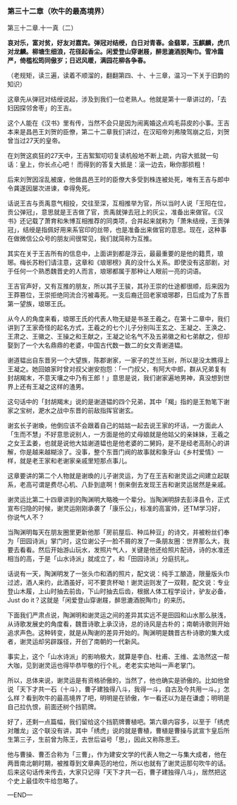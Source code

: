### 第三十二章（吹牛的最高境界）

第三十二章.十一真（二）

**哀对乐，富对贫，好友对嘉宾。弹冠对结绶，白日对青春。金翡翠，玉麒麟，虎爪对龙麟。柳塘生细浪，花径起香尘。闲爱登山穿谢屐，醉思漉酒脱陶巾。雪冷霜严，倚槛松筠同傲岁；日迟风暖，满园花柳各争春。**

（老规矩，读三遍，读着不顺溜的，翻翻第四、十、十三章，温习一下关于旧韵的知识）

这章先从弹冠对结绶说起，涉及到我们一位老熟人。他就是第十一章讲过的，「去妇因探邻舍枣」的王吉。

这个人能在《汉书》里有传，当然不会只是因为闹离婚这点鸡毛蒜皮的小事。王吉本来是昌邑王刘贺的臣僚，第二十二章我们讲过，在汉昭帝刘弗陵驾崩之后，刘贺曾当过27天的皇帝。

在刘贺这疯狂的27天中，王吉絮絮叨叨复读机般地不断上疏，内容大抵就一句话：皇上，你长点心吧！ 而得到的答复大抵是：滚一边去，瞅你那损粗！

后来刘贺因淫乱被废，他做昌邑王时的臣僚大多受到株连被处死，唯有王吉与郎中令龚遂因屡次进谏，幸得免死。

话说王吉与贡禹意气相投，交往至深，互相推举为官，所以当时人说「王阳在位，贡公弹冠」，意思就是王吉做了官，贡禹就弹去冠上的灰尘，准备出来做官。《汉书》还记载了萧育和朱博互相推荐的同类项，合并起来就称为「萧朱结绶，王贡弹冠」，结绶是指佩好用来系官印的丝带，也是准备出来做官的意思。现在，这种事在做微信公众号的朋友间很常见，我们就简称为互推。

其实在关于王吉所有的信息中，上面讲到都是浮云，最最重要的是他的籍贯，琅琊。梅长苏粉们请注意，这章和《琅琊榜》真的没什么关系。即使没有这部剧，对于任何一个熟悉魏晋史的人而言，琅琊都属于那种让人眼前一亮的词语。

王吉官声好，又有互推的朋友，所以其子王骏，其孙王崇的仕途都很顺，后来因为王莽篡位，王崇拒绝同流合污被毒死。一支后裔迁回老家琅琊郡，日后成为了东晋第一望族，琅琊王氏。

从今人的角度来看，琅琊王氏的代表人物无疑是书圣王羲之。在第十二章中，我们讲到了王家奇怪的起名方式，王羲之的七个儿子分别叫王玄之、王凝之、王涣之、王肃之、王徽之、王操之和王献之，王凝之论名气不及五弟徽之和七弟献之，但却娶到了一个大名鼎鼎的老婆，中国古代数一数二的女文青谢道韫。

谢道韫出自东晋另一个大望族，陈郡谢家，一家子的芝兰玉树，所以是没太瞧得上王凝之。她回娘家时曾对叔父谢安抱怨：「一门叔父，有阿大中郎，群从兄弟复有封胡羯末，不意天壤之中乃有王郎！」意思是说，我们谢家遍地男神，真没想到世界上还有王凝之这样的渣男。

这句话中的「封胡羯末」说的是谢道韫的四个兄弟，其中「羯」指的是王勃笔下谢家之宝树，淝水之战中东晋的前敌指挥官谢玄。

谢玄长子谢瑍，他倒应该不会跟着自己的姑姑一起去说王家的坏话，一方面此人「生而不慧」不好意思说别人，一方面是他的丈母娘就是他姑父的亲妹妹，王羲之之女王孟姜，也就是说他大姑谢道韫也是他老婆的二舅妈，是不是经老高耐心的讲解，你是越来越糊涂了。没事，整个东晋门阀的故事就和象牙山《乡村爱情》一样，就是老王家和老谢家亲戚里短那点事儿。

这章要讲的第二个人物就是谢瑍的儿子谢灵运，为了在王吉和谢灵运之间建立起联系，老高可谓是费尽心机、八卦到底啊！倒来倒去发现王吉和谢灵运居然是亲戚。

谢灵运比第二十四章讲到的陶渊明大略晚一个辈分。当陶渊明辞去彭泽县令，正式宣布归隐的时候，谢灵运刚刚承袭了「康乐公」，标准的高富帅，还TM学习好，你说气人不？

当陶渊明每天在朋友圈里更新他那「房前屋后、种瓜种豆」的诗文，并被粉丝们奉为「田园诗派」掌门时，这位谢公子一脸不屑的发了一条朋友圈：世界那么大，我要去看看。然后开始游山玩水，发照片气人，关键是他还给照片配诗，诗的水准还相当的高，于是「山水诗派」就成立了，和「田园诗派」分庭抗礼。

话说有一天，陶渊明发了一张头巾和酒的照片，配文说：纯手工酿造，限量版头巾过滤，酒人来约，此酒虽好，可不要贪杯呦！谢灵运则发了一双鞋，配文说：专业登山木履，上山时抽去前齿，下山时抽去后齿，根据人体工程学设计，驴友必备，Just do it？这就是「闲爱登山穿谢屐，醉思漉酒脱陶巾」的来历。

下面我们严肃点说，陶渊明和谢灵运之间的差异其实远不是田园和山水那么肤浅，从诗歌发展史的角度看，魏晋诗歌上承汉诗，总的诗风是古朴的；南朝诗歌则开始追求声色。这种转变，就是从陶谢的差异开始的。陶渊明是魏晋古朴诗歌的集大成者，谢灵运却另辟蹊径，开创了南朝的一代新风。

事实上，这个「山水诗派」的影响极大，就算是李白、杜甫、王维、孟浩然这一帮大咖，见到谢灵运也得毕恭毕敬的行个礼，老老实实地叫一声老掌门。

所以，总体来说，谢灵运是有资格骄傲的，当然了，他也确实是骄傲的。比如他曾说「天下才共一石（十斗），曹子建独得八斗，我得一斗，自古及今共用一斗。」怎么样？看到吹牛的最高境界了吧，明明是在骄傲，乍一看还以为是在谦虚；明明是自己拉仇恨，前面还树个挡箭牌。 

好了，还剩一点篇幅，我们留给这个挡箭牌曹植吧。第六章内容多，以至于「绣虎对雕龙」这个联没有讲，其中「绣虎」说的就是曹植，曹植是曹操与武宣卞皇后所生第三子，生前曾为陈王，去世后谥号「思」，因此又称陈思王。

他与曹操、曹丕合称为「三曹」，作为建安文学的代表人物之一与集大成者，他在两晋南北朝时期，被推尊到文章典范的地位，所以也就有了谢灵运那句吹牛的话。后来这句话传来传去，大家只记得「天下才共一石，曹子建独得八斗」，居然把这个史上最佳吹牛给忽略了。

—END—
